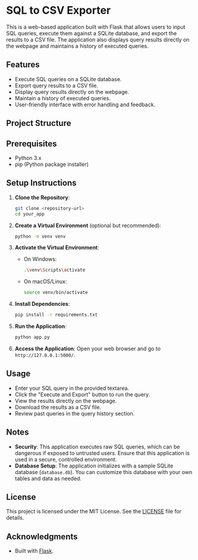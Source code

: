 # SQL to CSV Exporter

This is a web-based application built with Flask that allows users to input SQL queries, execute them against a SQLite database, and export the results to a CSV file. 
The application also displays query results directly on the webpage and maintains a history of executed queries.

## Features

- Execute SQL queries on a SQLite database.
- Export query results to a CSV file.
- Display query results directly on the webpage.
- Maintain a history of executed queries.
- User-friendly interface with error handling and feedback.

## Project Structure


## Prerequisites

- Python 3.x
- pip (Python package installer)

## Setup Instructions

1. **Clone the Repository**:
   ```bash
   git clone <repository-url>
   cd your_app
   ```

2. **Create a Virtual Environment** (optional but recommended):
   ```bash
   python -m venv venv
   ```

3. **Activate the Virtual Environment**:
   - On Windows:
     ```bash
     .\venv\Scripts\activate
     ```
   - On macOS/Linux:
     ```bash
     source venv/bin/activate
     ```

4. **Install Dependencies**:
   ```bash
   pip install -r requirements.txt
   ```

5. **Run the Application**:
   ```bash
   python app.py
   ```

6. **Access the Application**:
   Open your web browser and go to `http://127.0.0.1:5000/`.

## Usage

- Enter your SQL query in the provided textarea.
- Click the "Execute and Export" button to run the query.
- View the results directly on the webpage.
- Download the results as a CSV file.
- Review past queries in the query history section.

## Notes

- **Security**: This application executes raw SQL queries, which can be dangerous if exposed to untrusted users. Ensure that this application is used in a secure, controlled environment.
- **Database Setup**: The application initializes with a sample SQLite database (`database.db`). You can customize this database with your own tables and data as needed.

## License

This project is licensed under the MIT License. See the [LICENSE](LICENSE) file for details.

## Acknowledgments

- Built with [Flask](https://flask.palletsprojects.com/).
